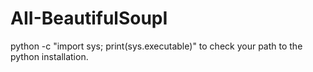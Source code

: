 # AII-BeautifulSoupI

python -c "import sys; print(sys.executable)" to check your path to the python installation.

